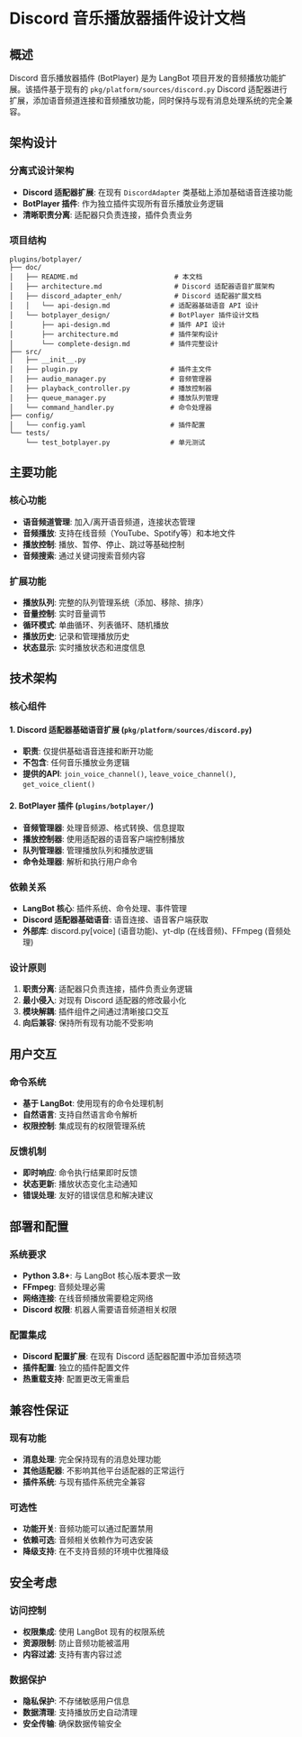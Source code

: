 # Discord 音乐播放器插件设计文档

## 概述

Discord 音乐播放器插件 (BotPlayer) 是为 LangBot 项目开发的音频播放功能扩展。该插件基于现有的 `pkg/platform/sources/discord.py` Discord 适配器进行扩展，添加语音频道连接和音频播放功能，同时保持与现有消息处理系统的完全兼容。

## 架构设计

### 分离式设计架构
- **Discord 适配器扩展**: 在现有 `DiscordAdapter` 类基础上添加基础语音连接功能
- **BotPlayer 插件**: 作为独立插件实现所有音乐播放业务逻辑
- **清晰职责分离**: 适配器只负责连接，插件负责业务

### 项目结构

```
plugins/botplayer/
├── doc/
│   ├── README.md                        # 本文档
│   ├── architecture.md                  # Discord 适配器语音扩展架构
│   ├── discord_adapter_enh/             # Discord 适配器扩展文档
│   │   └── api-design.md               # 适配器基础语音 API 设计
│   └── botplayer_design/               # BotPlayer 插件设计文档
│       ├── api-design.md               # 插件 API 设计
│       ├── architecture.md             # 插件架构设计
│       └── complete-design.md          # 插件完整设计
├── src/
│   ├── __init__.py
│   ├── plugin.py                       # 插件主文件
│   ├── audio_manager.py                # 音频管理器
│   ├── playback_controller.py          # 播放控制器
│   ├── queue_manager.py                # 播放队列管理
│   └── command_handler.py              # 命令处理器
├── config/
│   └── config.yaml                     # 插件配置
└── tests/
    └── test_botplayer.py               # 单元测试
```

## 主要功能

### 核心功能
- **语音频道管理**: 加入/离开语音频道，连接状态管理
- **音频播放**: 支持在线音频（YouTube、Spotify等）和本地文件
- **播放控制**: 播放、暂停、停止、跳过等基础控制
- **音频搜索**: 通过关键词搜索音频内容

### 扩展功能
- **播放队列**: 完整的队列管理系统（添加、移除、排序）
- **音量控制**: 实时音量调节
- **循环模式**: 单曲循环、列表循环、随机播放
- **播放历史**: 记录和管理播放历史
- **状态显示**: 实时播放状态和进度信息

## 技术架构

### 核心组件

#### 1. Discord 适配器基础语音扩展 (`pkg/platform/sources/discord.py`)
- **职责**: 仅提供基础语音连接和断开功能
- **不包含**: 任何音乐播放业务逻辑
- **提供的API**: `join_voice_channel()`, `leave_voice_channel()`, `get_voice_client()`

#### 2. BotPlayer 插件 (`plugins/botplayer/`)
- **音频管理器**: 处理音频源、格式转换、信息提取
- **播放控制器**: 使用适配器的语音客户端控制播放
- **队列管理器**: 管理播放队列和播放逻辑
- **命令处理器**: 解析和执行用户命令

### 依赖关系
- **LangBot 核心**: 插件系统、命令处理、事件管理
- **Discord 适配器基础语音**: 语音连接、语音客户端获取
- **外部库**: discord.py[voice] (语音功能)、yt-dlp (在线音频)、FFmpeg (音频处理)

### 设计原则
1. **职责分离**: 适配器只负责连接，插件负责业务逻辑
2. **最小侵入**: 对现有 Discord 适配器的修改最小化
3. **模块解耦**: 插件组件之间通过清晰接口交互
4. **向后兼容**: 保持所有现有功能不受影响

## 用户交互

### 命令系统
- **基于 LangBot**: 使用现有的命令处理机制
- **自然语言**: 支持自然语言命令解析
- **权限控制**: 集成现有的权限管理系统

### 反馈机制
- **即时响应**: 命令执行结果即时反馈
- **状态更新**: 播放状态变化主动通知
- **错误处理**: 友好的错误信息和解决建议

## 部署和配置

### 系统要求
- **Python 3.8+**: 与 LangBot 核心版本要求一致
- **FFmpeg**: 音频处理必需
- **网络连接**: 在线音频播放需要稳定网络
- **Discord 权限**: 机器人需要语音频道相关权限

### 配置集成
- **Discord 配置扩展**: 在现有 Discord 适配器配置中添加音频选项
- **插件配置**: 独立的插件配置文件
- **热重载支持**: 配置更改无需重启

## 兼容性保证

### 现有功能
- **消息处理**: 完全保持现有的消息处理功能
- **其他适配器**: 不影响其他平台适配器的正常运行
- **插件系统**: 与现有插件系统完全兼容

### 可选性
- **功能开关**: 音频功能可以通过配置禁用
- **依赖可选**: 音频相关依赖作为可选安装
- **降级支持**: 在不支持音频的环境中优雅降级

## 安全考虑

### 访问控制
- **权限集成**: 使用 LangBot 现有的权限系统
- **资源限制**: 防止音频功能被滥用
- **内容过滤**: 支持有害内容过滤

### 数据保护
- **隐私保护**: 不存储敏感用户信息
- **数据清理**: 支持播放历史自动清理
- **安全传输**: 确保数据传输安全
